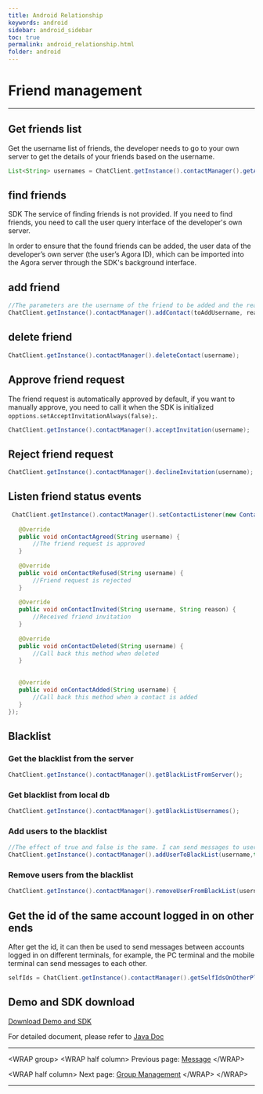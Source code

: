 ```yaml
---
title: Android Relationship
keywords: android
sidebar: android_sidebar
toc: true
permalink: android_relationship.html
folder: android
---
```

# Friend management

-------------------------------------------------- ----------------------

## Get friends list

Get the username list of friends, the developer needs to go to your own server to get the details of your friends based on the username.

``` java
List<String> usernames = ChatClient.getInstance().contactManager().getAllContactsFromServer();
```

## find friends

SDK
The service of finding friends is not provided. If you need to find friends, you need to call the user query interface of the developer's own server.

In order to ensure that the found friends can be added, the user data of the developer’s own server (the user’s Agora ID), which can be imported into the Agora server through the SDK's background interface.

## add friend

``` java
//The parameters are the username of the friend to be added and the reason for adding
ChatClient.getInstance().contactManager().addContact(toAddUsername, reason);
```

## delete friend

``` java
ChatClient.getInstance().contactManager().deleteContact(username);
```

## Approve friend request

The friend request is automatically approved by default, if you want to manually approve, you need to call it when the SDK is initialized
`opptions.setAcceptInvitationAlways(false);`.

``` java
ChatClient.getInstance().contactManager().acceptInvitation(username);
```

## Reject friend request

``` java
ChatClient.getInstance().contactManager().declineInvitation(username);
```

## Listen friend status events

``` java
 ChatClient.getInstance().contactManager().setContactListener(new ContactListener() {
   
   @Override
   public void onContactAgreed(String username) {
       //The friend request is approved
   }
   
   @Override
   public void onContactRefused(String username) {
       //Friend request is rejected
   }
   
   @Override
   public void onContactInvited(String username, String reason) {
       //Received friend invitation
   }
   
   @Override
   public void onContactDeleted(String username) {
       //Call back this method when deleted
   }
   
   
   @Override
   public void onContactAdded(String username) {
       //Call back this method when a contact is added
   }
});
```

## Blacklist

### Get the blacklist from the server

``` java
ChatClient.getInstance().contactManager().getBlackListFromServer();
```

### Get blacklist from local db

``` java
ChatClient.getInstance().contactManager().getBlackListUsernames();
```

### Add users to the blacklist

``` java
//The effect of true and false is the same. I can send messages to users on the blacklist, but I cannot receive them when they send me messages.
ChatClient.getInstance().contactManager().addUserToBlackList(username,true);
```

### Remove users from the blacklist

``` java
ChatClient.getInstance().contactManager().removeUserFromBlackList(username);
```

## Get the id of the same account logged in on other ends

After get the id, it can then be used to send messages between accounts logged in on different terminals, for example, the PC terminal and the mobile terminal can send messages to each other.

``` java
selfIds = ChatClient.getInstance().contactManager().getSelfIdsOnOtherPlatform();
```

## Demo and SDK download

[Download Demo and SDK](http://www.easemob.com/download/im)

For detailed document, please refer to [Java Doc](/im/android/sdk/apidoc)

-------------------------------------------------- ----------------------

\<WRAP group> \<WRAP half column>
Previous page: [Message](/im/android/basics/message) \</WRAP>

\<WRAP half column> Next page: [Group Management](/im/android/basics/group)
\</WRAP> \</WRAP>


------------------------------------------------------------------------
